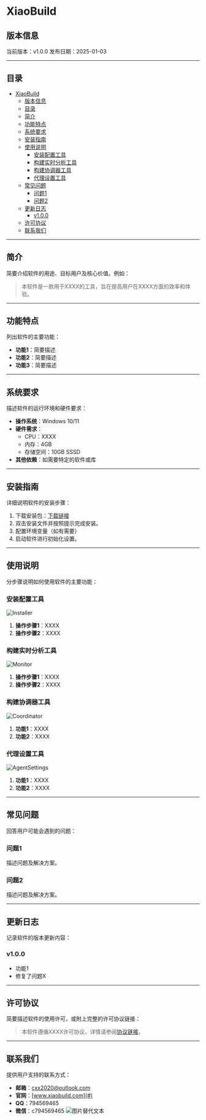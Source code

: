 # XiaoBuild

## 版本信息

当前版本：v1.0.0
发布日期：2025-01-03

---

## 目录

- [XiaoBuild](#xiaobuild)
  - [版本信息](#版本信息)
  - [目录](#目录)
  - [简介](#简介)
  - [功能特点](#功能特点)
  - [系统要求](#系统要求)
  - [安装指南](#安装指南)
  - [使用说明](#使用说明)
    - [安装配置工具](#安装配置工具)
    - [构建实时分析工具](#构建实时分析工具)
    - [构建协调器工具](#构建协调器工具)
    - [代理设置工具](#代理设置工具)
  - [常见问题](#常见问题)
    - [问题1](#问题1)
    - [问题2](#问题2)
  - [更新日志](#更新日志)
    - [v1.0.0](#v100)
  - [许可协议](#许可协议)
  - [联系我们](#联系我们)

---

## 简介

简要介绍软件的用途、目标用户及核心价值。例如：

> 本软件是一款用于XXXX的工具，旨在提高用户在XXXX方面的效率和体验。

---

## 功能特点

列出软件的主要功能：

- **功能1**：简要描述
- **功能2**：简要描述
- **功能3**：简要描述

---

## 系统要求

描述软件的运行环境和硬件要求：

- **操作系统**：Windows 10/11
- **硬件需求**：
  - CPU：XXXX
  - 内存：4GB
  - 存储空间：10GB SSSD
- **其他依赖**：如需要特定的软件或库

---

## 安装指南

详细说明软件的安装步骤：

1. 下载安装包：[下载链接](https://github.com/Ghost2020/XiaoBuild/releases)
2. 双击安装文件并按照提示完成安装。
3. 配置环境变量（如有需要）
4. 启动软件进行初始化设置。

---

## 使用说明

分步骤说明如何使用软件的主要功能：

### 安装配置工具
![Installer](./documents/resource/Installer.png)

1. **操作步骤1**：XXXX
2. **操作步骤2**：XXXX

### 构建实时分析工具
![Monitor](./documents/resource/Monitor.png)

1. **操作步骤1**：XXXX
2. **操作步骤2**：XXXX

### 构建协调器工具
![Coordinator](./documents/resource/Coordinator.png)

1. **功能1**：XXXX
2. **功能2**：XXXX

### 代理设置工具
![AgentSettings](./documents/resource/AgentSettings.png)

1. **功能1**：XXXX
2. **功能2**：XXXX

---

## 常见问题

回答用户可能会遇到的问题：

### 问题1

描述问题及解决方案。

### 问题2

描述问题及解决方案。

---

## 更新日志

记录软件的版本更新内容：

### v1.0.0

- 功能1
- 修复了问题X

---

## 许可协议

简要描述软件的使用许可，或附上完整的许可协议链接：

> 本软件遵循XXXX许可协议，详情请参阅[协议链接](#)。

---

## 联系我们

提供用户支持的联系方式：

- **邮箱**：cxx2020@outlook.com
- **官网**：[www.xiaobuild.com](#)
- **QQ**：794569465
- **微信**：c794569465 
![图片替代文本](./documents/resource/wechat_qr_code.jpg)
